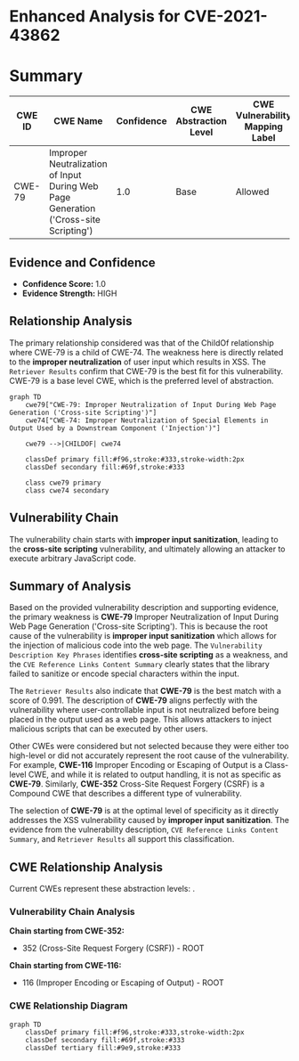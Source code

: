 # Enhanced Analysis for CVE-2021-43862

# Summary
| CWE ID | CWE Name | Confidence | CWE Abstraction Level | CWE Vulnerability Mapping Label | CWE-Vulnerability Mapping Notes |
|---|---|---|---|---|---|
| CWE-79 | Improper Neutralization of Input During Web Page Generation ('Cross-site Scripting') | 1.0 | Base | Allowed | Primary CWE |

## Evidence and Confidence

*   **Confidence Score:** 1.0
*   **Evidence Strength:** HIGH

## Relationship Analysis
The primary relationship considered was that of the ChildOf relationship where CWE-79 is a child of CWE-74. The weakness here is directly related to the **improper neutralization** of user input which results in XSS. The `Retriever Results` confirm that CWE-79 is the best fit for this vulnerability. CWE-79 is a base level CWE, which is the preferred level of abstraction.

```mermaid
graph TD
    cwe79["CWE-79: Improper Neutralization of Input During Web Page Generation ('Cross-site Scripting')"]
    cwe74["CWE-74: Improper Neutralization of Special Elements in Output Used by a Downstream Component ('Injection')"]
    
    cwe79 -->|CHILDOF| cwe74
    
    classDef primary fill:#f96,stroke:#333,stroke-width:2px
    classDef secondary fill:#69f,stroke:#333
    
    class cwe79 primary
    class cwe74 secondary
```

## Vulnerability Chain
The vulnerability chain starts with **improper input sanitization**, leading to the **cross-site scripting** vulnerability, and ultimately allowing an attacker to execute arbitrary JavaScript code.

## Summary of Analysis
Based on the provided vulnerability description and supporting evidence, the primary weakness is **CWE-79** Improper Neutralization of Input During Web Page Generation ('Cross-site Scripting'). This is because the root cause of the vulnerability is **improper input sanitization** which allows for the injection of malicious code into the web page. The `Vulnerability Description Key Phrases` identifies **cross-site scripting** as a weakness, and the `CVE Reference Links Content Summary` clearly states that the library failed to sanitize or encode special characters within the input.

The `Retriever Results` also indicate that **CWE-79** is the best match with a score of 0.991. The description of **CWE-79** aligns perfectly with the vulnerability where user-controllable input is not neutralized before being placed in the output used as a web page. This allows attackers to inject malicious scripts that can be executed by other users.

Other CWEs were considered but not selected because they were either too high-level or did not accurately represent the root cause of the vulnerability. For example, **CWE-116** Improper Encoding or Escaping of Output is a Class-level CWE, and while it is related to output handling, it is not as specific as **CWE-79**. Similarly, **CWE-352** Cross-Site Request Forgery (CSRF) is a Compound CWE that describes a different type of vulnerability.

The selection of **CWE-79** is at the optimal level of specificity as it directly addresses the XSS vulnerability caused by **improper input sanitization**. The evidence from the vulnerability description, `CVE Reference Links Content Summary`, and `Retriever Results` all support this classification.


## CWE Relationship Analysis

Current CWEs represent these abstraction levels: .


### Vulnerability Chain Analysis

**Chain starting from CWE-352:**
- 352 (Cross-Site Request Forgery (CSRF)) - ROOT


**Chain starting from CWE-116:**
- 116 (Improper Encoding or Escaping of Output) - ROOT



### CWE Relationship Diagram

```mermaid
graph TD
    classDef primary fill:#f96,stroke:#333,stroke-width:2px
    classDef secondary fill:#69f,stroke:#333
    classDef tertiary fill:#9e9,stroke:#333
```